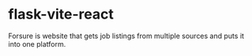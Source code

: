 # flask-vite-react
Forsure is website that gets job listings from multiple sources and puts it into one platform.

